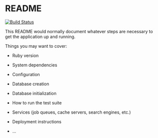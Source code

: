 # README

[![Build Status](https://travis-ci.org/maxtedford/dinner_dash_rehash.svg?branch=master)](https://travis-ci.org/maxtedford/dinner_dash_rehash)

This README would normally document whatever steps are necessary to get the
application up and running.

Things you may want to cover:

* Ruby version

* System dependencies

* Configuration

* Database creation

* Database initialization

* How to run the test suite

* Services (job queues, cache servers, search engines, etc.)

* Deployment instructions

* ...
